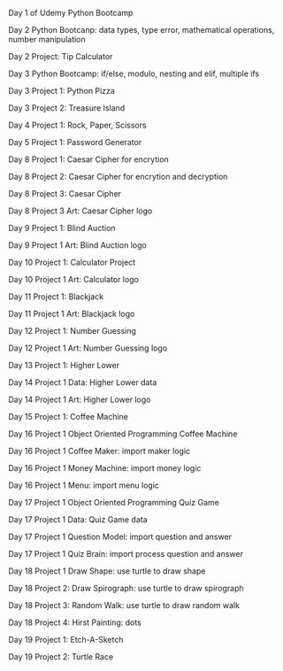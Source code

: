 Day 1 of Udemy Python Bootcamp

Day 2 Python Bootcanp: data types, type error, mathematical operations, number manipulation

Day 2 Project:  Tip Calculator 

Day 3 Python Bootcamp: if/else, modulo, nesting and elif, multiple ifs

Day 3 Project 1:  Python Pizza

Day 3 Project 2:  Treasure Island

Day 4 Project 1:  Rock, Paper, Scissors

Day 5 Project 1: Password Generator

Day 8 Project 1: Caesar Cipher for encrytion 

Day 8 Project 2: Caesar Cipher for encrytion and decryption

Day 8 Project 3: Caesar Cipher

Day 8 Project 3 Art: Caesar Cipher logo

Day 9 Project 1: Blind Auction

Day 9 Project 1 Art: Blind Auction logo

Day 10 Project 1: Calculator Project 

Day 10 Project 1 Art: Calculator logo

Day 11 Project 1: Blackjack

Day 11 Project 1 Art: Blackjack logo

Day 12 Project 1: Number Guessing

Day 12 Project 1 Art: Number Guessing logo

Day 13 Project 1: Higher Lower 

Day 14 Project 1 Data: Higher Lower  data

Day 14 Project 1 Art: Higher Lower logo

Day 15 Project 1: Coffee Machine

Day 16 Project 1 Object Oriented Programming Coffee Machine

Day 16 Project 1 Coffee Maker: import maker logic

Day 16 Project 1 Money Machine:  import money logic

Day 16 Project 1 Menu: import menu logic

Day 17 Project 1  Object Oriented Programming  Quiz Game

Day 17 Project 1 Data: Quiz Game data

Day 17 Project 1 Question Model: import question and answer 

Day 17 Project 1 Quiz Brain: import process question and answer

Day 18 Project 1 Draw Shape: use turtle to draw shape

Day 18 Project 2: Draw Spirograph: use turtle to draw spirograph

Day 18 Project 3: Random Walk: use turtle to draw random walk

Day 18 Project 4: Hirst Painting: dots

Day 19 Project 1: Etch-A-Sketch

Day 19 Project 2: Turtle Race
